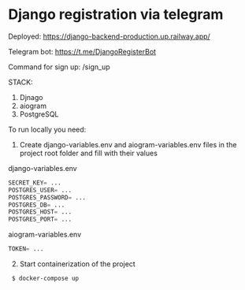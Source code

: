 # Django registration via telegram

Deployed: https://django-backend-production.up.railway.app/

Telegram bot: https://t.me/DjangoRegisterBot

Command for sign up: /sign_up

STACK:

1. Djnago
2. aiogram
3. PostgreSQL

To run locally you need:

1. Create django-variables.env and aiogram-variables.env files in the project root folder and fill with their values

django-variables.env
```python
SECRET_KEY= ...
POSTGRES_USER= ...
POSTGRES_PASSWORD= ...
POSTGRES_DB= ...
POSTGRES_HOST= ...
POSTGRES_PORT= ...
```

aiogram-variables.env
```python
TOKEN= ...
```

2. Start containerization of the project

  ```bash
   $ docker-compose up
  ```


